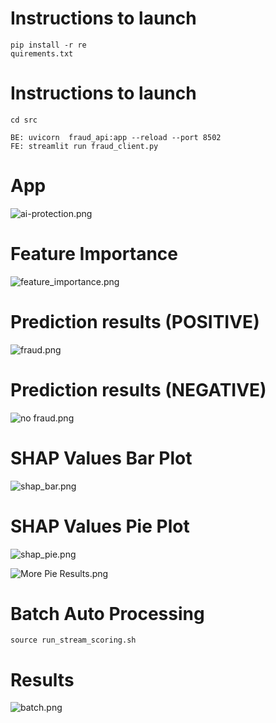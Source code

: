 

# Instructions to launch
```
pip install -r re
quirements.txt

```
# Instructions to launch
```
cd src

BE: uvicorn  fraud_api:app --reload --port 8502
FE: streamlit run fraud_client.py
```





# App  
![ai-protection.png](images%2Fai-protection.png)

# Feature Importance 
![feature_importance.png](images%2Ffeature_importance.png)

# Prediction results (POSITIVE)
![fraud.png](images%2Ffraud.png)

# Prediction results (NEGATIVE)
![no fraud.png](images%2Fno%20fraud.png)


# SHAP Values Bar Plot

![shap_bar.png](images%2Fshap_bar.png)

# SHAP Values Pie Plot
![shap_pie.png](images%2Fshap_pie.png)


![More Pie Results.png](images%2FMore%20Pie%20Results.png)
# Batch Auto Processing
``` 
source run_stream_scoring.sh

```

# Results
![batch.png](images%2Fbatch.png)